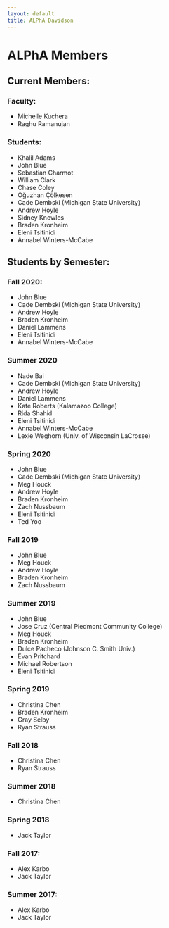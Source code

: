 ```yaml
---
layout: default
title: ALPhA Davidson
---
```


# ALPhA Members

## Current Members:
### Faculty:
 * Michelle Kuchera
 * Raghu Ramanujan
### Students:
 * Khalil Adams
 * John Blue
 * Sebastian Charmot
 * William Clark
 * Chase Coley
 * Oğuzhan Çölkesen
 * Cade Dembski (Michigan State University)
 * Andrew Hoyle
 * Sidney Knowles
 * Braden Kronheim
 * Eleni Tsitinidi
 * Annabel Winters-McCabe

## Students by Semester:

### Fall 2020:
 * John Blue
 * Cade Dembski (Michigan State University)
 * Andrew Hoyle
 * Braden Kronheim
 * Daniel Lammens
 * Eleni Tsitinidi
 * Annabel Winters-McCabe
 
 
### Summer 2020
 * Nade Bai
 * Cade Dembski (Michigan State University)
 * Andrew Hoyle
 * Daniel Lammens
 * Kate Roberts (Kalamazoo College)
 * Rida Shahid
 * Eleni Tsitinidi
 * Annabel Winters-McCabe
 * Lexie Weghorn (Univ. of Wisconsin LaCrosse)

### Spring 2020
 * John Blue
 * Cade Dembski (Michigan State University)
 * Meg Houck
 * Andrew Hoyle
 * Braden Kronheim
 * Zach Nussbaum
 * Eleni Tsitinidi
 * Ted Yoo
 
### Fall 2019
  * John Blue
  * Meg Houck
  * Andrew Hoyle
  * Braden Kronheim
  * Zach Nussbaum

### Summer 2019
  * John Blue
  * Jose Cruz (Central Piedmont Community College)
  * Meg Houck
  * Braden Kronheim
  * Dulce Pacheco (Johnson C. Smith Univ.)
  * Evan Pritchard
  * Michael Robertson
  * Eleni Tsitinidi
  
### Spring 2019
  * Christina Chen
  * Braden Kronheim
  * Gray Selby
  * Ryan Strauss

### Fall 2018
  * Christina Chen
  * Ryan Strauss

### Summer 2018
  * Christina Chen

### Spring 2018
 * Jack Taylor
 
### Fall 2017:
 * Alex Karbo
 * Jack Taylor

### Summer 2017:
 * Alex Karbo
 * Jack Taylor
